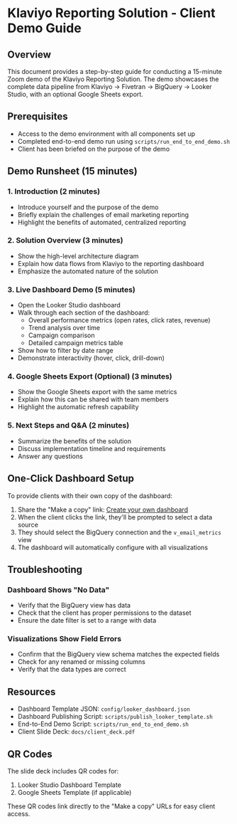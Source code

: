 # Klaviyo Reporting Solution - Client Demo Guide

## Overview

This document provides a step-by-step guide for conducting a 15-minute Zoom demo of the Klaviyo Reporting Solution. The demo showcases the complete data pipeline from Klaviyo → Fivetran → BigQuery → Looker Studio, with an optional Google Sheets export.

## Prerequisites

- Access to the demo environment with all components set up
- Completed end-to-end demo run using `scripts/run_end_to_end_demo.sh`
- Client has been briefed on the purpose of the demo

## Demo Runsheet (15 minutes)

### 1. Introduction (2 minutes)

- Introduce yourself and the purpose of the demo
- Briefly explain the challenges of email marketing reporting
- Highlight the benefits of automated, centralized reporting

### 2. Solution Overview (3 minutes)

- Show the high-level architecture diagram
- Explain how data flows from Klaviyo to the reporting dashboard
- Emphasize the automated nature of the solution

### 3. Live Dashboard Demo (5 minutes)

- Open the Looker Studio dashboard
- Walk through each section of the dashboard:
  - Overall performance metrics (open rates, click rates, revenue)
  - Trend analysis over time
  - Campaign comparison
  - Detailed campaign metrics table
- Show how to filter by date range
- Demonstrate interactivity (hover, click, drill-down)

### 4. Google Sheets Export (Optional) (3 minutes)

- Show the Google Sheets export with the same metrics
- Explain how this can be shared with team members
- Highlight the automatic refresh capability

### 5. Next Steps and Q&A (2 minutes)

- Summarize the benefits of the solution
- Discuss implementation timeline and requirements
- Answer any questions

## One-Click Dashboard Setup

To provide clients with their own copy of the dashboard:

1. Share the "Make a copy" link: [Create your own dashboard](https://lookerstudio.google.com/reporting/create?c.reportId=DOCUMENT_ID)
2. When the client clicks the link, they'll be prompted to select a data source
3. They should select the BigQuery connection and the `v_email_metrics` view
4. The dashboard will automatically configure with all visualizations

## Troubleshooting

### Dashboard Shows "No Data"

- Verify that the BigQuery view has data
- Check that the client has proper permissions to the dataset
- Ensure the date filter is set to a range with data

### Visualizations Show Field Errors

- Confirm that the BigQuery view schema matches the expected fields
- Check for any renamed or missing columns
- Verify that the data types are correct

## Resources

- Dashboard Template JSON: `config/looker_dashboard.json`
- Dashboard Publishing Script: `scripts/publish_looker_template.sh`
- End-to-End Demo Script: `scripts/run_end_to_end_demo.sh`
- Client Slide Deck: `docs/client_deck.pdf`

## QR Codes

The slide deck includes QR codes for:

1. Looker Studio Dashboard Template
2. Google Sheets Template (if applicable)

These QR codes link directly to the "Make a copy" URLs for easy client access.
